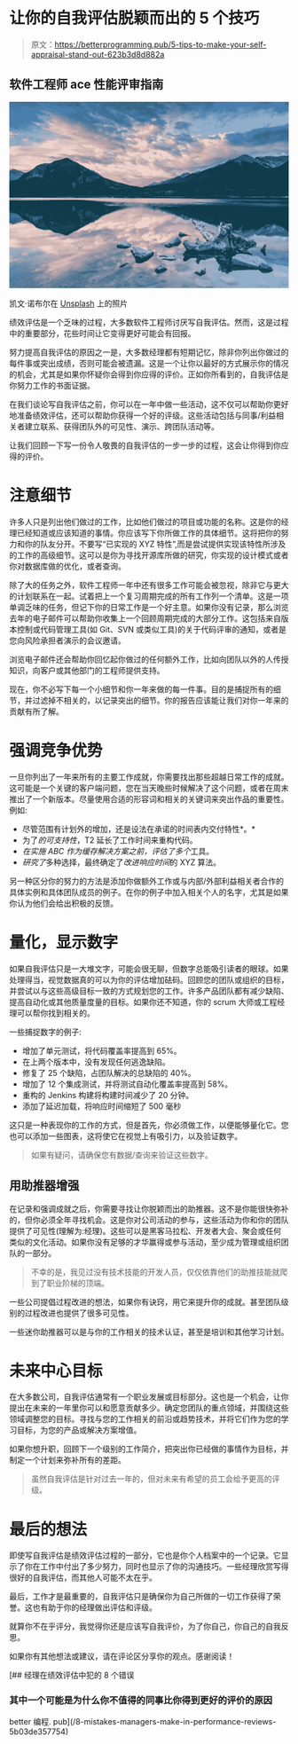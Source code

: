 # 让你的自我评估脱颖而出的 5 个技巧

> 原文：<https://betterprogramming.pub/5-tips-to-make-your-self-appraisal-stand-out-623b3d8d882a>

## 软件工程师 ace 性能评审指南

![](img/63b32b32101a40c8fcc24fdb65d5007a.png)

凯文·诺布尔在 [Unsplash](https://unsplash.com/s/photos/reflection?utm_source=unsplash&utm_medium=referral&utm_content=creditCopyText) 上的照片

绩效评估是一个乏味的过程，大多数软件工程师讨厌写自我评估。然而，这是过程中的重要部分，花些时间让它变得更好可能会有回报。

努力提高自我评估的原因之一是，大多数经理都有短期记忆，除非你列出你做过的每件事或突出成绩，否则可能会被遗漏。这是一个让你以最好的方式展示你的情况的机会，尤其是如果你怀疑你会得到你应得的评价。正如你所看到的，自我评估是你努力工作的书面证据。

在我们谈论写自我评估之前，你可以在一年中做一些活动，这不仅可以帮助你更好地准备绩效评估，还可以帮助你获得一个好的评级。这些活动包括与同事/利益相关者建立联系、获得团队外的可见性、演示、跨团队活动等。

让我们回顾一下写一份令人敬畏的自我评估的一步一步的过程，这会让你得到你应得的评价。

# 注意细节

许多人只是列出他们做过的工作，比如他们做过的项目或功能的名称。这是你的经理已经知道或应该知道的事情。你应该写下你所做工作的具体细节。这将把你的努力和你的队友分开。不要写“已实现的 XYZ 特性”,而是尝试提供实现该特性所涉及的工作的高级细节。这可以是你为寻找开源库所做的研究，你实现的设计模式或者你对数据库做的优化，或者查询。

除了大的任务之外，软件工程师一年中还有很多工作可能会被忽视，除非它与更大的计划联系在一起。试着把上一个复习周期完成的所有工作列一个清单。这是一项单调乏味的任务，但记下你的日常工作是一个好主意。如果你没有记录，那么浏览去年的电子邮件可以帮助你收集上一个回顾周期完成的大部分工作。这包括来自版本控制或代码管理工具(如 Git、SVN 或类似工具)的关于代码评审的通知，或者是您向风险承担者演示的会议邀请。

浏览电子邮件还会帮助你回忆起你做过的任何额外工作，比如向团队以外的人传授知识，向客户或其他部门的工程师提供支持。

现在，你不必写下每一个小细节和你一年来做的每一件事。目的是捕捉所有的细节，并过滤掉不相关的，以记录突出的细节。你的报告应该能让我们对你一年来的贡献有所了解。

# 强调竞争优势

一旦你列出了一年来所有的主要工作成就，你需要找出那些超越日常工作的成就。这可能是一个关键的客户端问题，您在当天晚些时候解决了这个问题，或者在周末推出了一个新版本。尽量使用合适的形容词和相关的关键词来突出作品的重要性。例如:

*   尽管范围有计划外的增加，还是设法在承诺的时间表内交付特性*。*
*   为了*的可支持性*，T2 延长了工作时间来重构代码。
*   *在实施 ABC 作为缓存解决方案之前，评估了多个*工具。
*   *研究了*多种选择，最终确定了*改进响应时间*的 XYZ 算法。

另一种区分你的努力的方法是添加你做额外工作或与内部/外部利益相关者合作的具体实例和具体团队成员的例子。在你的例子中加入相关个人的名字，尤其是如果你认为他们会给出积极的反馈。

# 量化，显示数字

如果自我评估只是一大堆文字，可能会很无聊，但数字总能吸引读者的眼球。如果处理得当，视觉数据真的可以为你的评估增加砝码。回顾您的团队或组织的目标，并尝试以与这些高级目标一致的方式规划您的工作。许多产品团队都有减少缺陷、提高自动化或其他质量度量的目标。如果你还不知道，你的 scrum 大师或工程经理可以帮你找到相关的。

一些捕捉数字的例子:

*   增加了单元测试，将代码覆盖率提高到 65%。
*   在上两个版本中，没有发现任何逃逸缺陷。
*   修复了 25 个缺陷，占团队解决的总缺陷的 40%。
*   增加了 12 个集成测试，并将测试自动化覆盖率提高到 58%。
*   重构的 Jenkins 构建将构建时间减少了 20 分钟。
*   添加了延迟加载，将响应时间缩短了 500 毫秒

这只是一种表现你的工作的方式，但是首先，你必须做工作，以便能够量化它。您也可以添加一些图表，这将使它在视觉上有吸引力，以及验证数字。

> 如果有疑问，请确保您有数据/查询来验证这些数字。

## 用助推器增强

在记录和强调成就之后，你需要寻找让你脱颖而出的助推器。这不是你能很快弥补的，但你必须全年寻找机会。这是你对公司活动的参与，这些活动为你和你的团队提供了可见性(理解为:经理)。这些可以是黑客马拉松、开发者大会、聚会或任何类似的文化活动。如果你没有足够的才华赢得或参与活动，至少成为管理或组织团队的一部分。

> 不幸的是，我见过没有技术技能的开发人员，仅仅依靠他们的助推技能就爬到了职业阶梯的顶端。

一些公司提倡过程改进的想法，如果你有诀窍，用它来提升你的成就。甚至团队级别的过程改进也提供了很多可见性。

一些迷你助推器可以是与你的工作相关的技术认证，甚至是培训和其他学习计划。

# 未来中心目标

在大多数公司，自我评估通常有一个职业发展或目标部分。这也是一个机会，让你提出在未来的一年里你可以和愿意贡献多少。确定您团队的重点领域，并围绕这些领域调整您的目标。寻找与您的工作相关的前沿或趋势技术，并将它们作为您的学习目标，为您的产品或解决方案增值。

如果你想升职，回顾下一个级别的工作简介，把突出你已经做的事情作为目标，并制定一个计划来弥补所有的差距。

> 虽然自我评估是针对过去一年的，但对未来有希望的员工会给予更高的评级。

# 最后的想法

即使写自我评估是绩效评估过程的一部分，它也是你个人档案中的一个记录。它显示了你在工作中付出了多少努力，同时也显示了你的沟通技巧。一些经理欣赏写得很好的自我评估，而其他人可能不太在乎。

最后，工作才是最重要的，自我评估只是确保你为自己所做的一切工作获得了荣誉。这也有助于你的经理做出评估和评级。

就算你不在乎评分，我觉得你还是应该写自我评价，为了你自己，你自己的自我反思。

如果你有其他想法或建议，请在评论区分享你的观点。感谢阅读！

[](/8-mistakes-managers-make-in-performance-reviews-5b03de357754) [## 经理在绩效评估中犯的 8 个错误

### 其中一个可能是为什么你不值得的同事比你得到更好的评价的原因

better 编程. pub](/8-mistakes-managers-make-in-performance-reviews-5b03de357754)